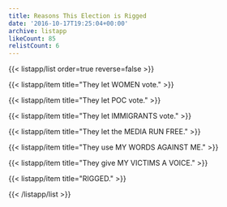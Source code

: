 ```yaml
---
title: Reasons This Election is Rigged
date: '2016-10-17T19:25:04+00:00'
archive: listapp
likeCount: 85
relistCount: 6
---
```


<!--more-->

{{< listapp/list order=true reverse=false >}}

   {{< listapp/item title="They let WOMEN vote." >}}

   {{< listapp/item title="They let POC vote." >}}

   {{< listapp/item title="They let IMMIGRANTS vote." >}}

   {{< listapp/item title="They let the MEDIA RUN FREE." >}}

   {{< listapp/item title="They use MY WORDS AGAINST ME." >}}

   {{< listapp/item title="They give MY VICTIMS A VOICE." >}}

   {{< listapp/item title="RIGGED." >}}

{{< /listapp/list >}}
